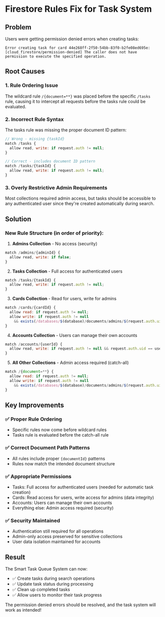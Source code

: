 # Firestore Rules Fix for Task System

## Problem
Users were getting permission denied errors when creating tasks:
```
Error creating task for card 44e268ff-2f50-54bb-83f0-b2fe08ed695e: [cloud_firestore/permission-denied] The caller does not have permission to execute the specified operation.
```

## Root Causes

### 1. **Rule Ordering Issue**
The wildcard rule `/{document=**}` was placed before the specific `/tasks` rule, causing it to intercept all requests before the tasks rule could be evaluated.

### 2. **Incorrect Rule Syntax**
The tasks rule was missing the proper document ID pattern:
```javascript
// Wrong - missing {taskId}
match /tasks {
  allow read, write: if request.auth != null;
}

// Correct - includes document ID pattern
match /tasks/{taskId} {
  allow read, write: if request.auth != null;
}
```

### 3. **Overly Restrictive Admin Requirements**
Most collections required admin access, but tasks should be accessible to any authenticated user since they're created automatically during search.

## Solution

### New Rule Structure (in order of priority):

1. **Admins Collection** - No access (security)
```javascript
match /admins/{adminId} {
  allow read, write: if false;
}
```

2. **Tasks Collection** - Full access for authenticated users
```javascript
match /tasks/{taskId} {
  allow read, write: if request.auth != null;
}
```

3. **Cards Collection** - Read for users, write for admins
```javascript
match /cards/{cardId} {
  allow read: if request.auth != null;
  allow write: if request.auth != null 
    && exists(/databases/$(database)/documents/admins/$(request.auth.uid));
}
```

4. **Accounts Collection** - Users can manage their own accounts
```javascript
match /accounts/{userId} {
  allow read, write: if request.auth != null && request.auth.uid == userId;
}
```

5. **All Other Collections** - Admin access required (catch-all)
```javascript
match /{document=**} {
  allow read: if request.auth != null;
  allow write: if request.auth != null 
    && exists(/databases/$(database)/documents/admins/$(request.auth.uid));
}
```

## Key Improvements

### ✅ **Proper Rule Ordering**
- Specific rules now come before wildcard rules
- Tasks rule is evaluated before the catch-all rule

### ✅ **Correct Document Path Patterns**
- All rules include proper `{documentId}` patterns
- Rules now match the intended document structure

### ✅ **Appropriate Permissions**
- Tasks: Full access for authenticated users (needed for automatic task creation)
- Cards: Read access for users, write access for admins (data integrity)
- Accounts: Users can manage their own accounts
- Everything else: Admin access required (security)

### ✅ **Security Maintained**
- Authentication still required for all operations
- Admin-only access preserved for sensitive collections
- User data isolation maintained for accounts

## Result
The Smart Task Queue System can now:
- ✅ Create tasks during search operations
- ✅ Update task status during processing
- ✅ Clean up completed tasks
- ✅ Allow users to monitor their task progress

The permission denied errors should be resolved, and the task system will work as intended!